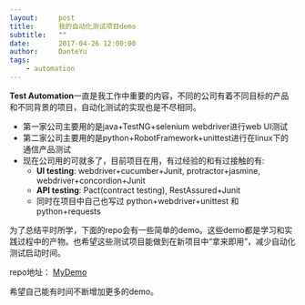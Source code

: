 ```yaml
---
layout:     post
title:      我的自动化测试项目demo
subtitle:   ""
date:       2017-04-26 12:00:00
author:     DanteYu
tags:
    - automation
---
```


**Test Automation**一直是我工作中重要的内容，不同的公司有着不同目标的产品和不同背景的项目，自动化测试的实现也是不尽相同。

- 第一家公司主要用的是java+TestNG+selenium webdriver进行web UI测试
- 第二家公司主要用的是python+RobotFramework+unittest进行在linux下的通信产品测试
- 现在公司用的可就多了，目前项目在用，有过经验的和有过接触的有:
	- __UI testing__: webdriver+cucumber+Junit, protractor+jasmine, webdriver+concordion+Junit
	- __API testing__: Pact(contract testing), RestAssured+Junit
	- 同时在项目中自己也写过 python+webdriver+unittest 和 python+requests

为了总结平时所学，下面的repo会有一些简单的demo。这些demo都是学习和实践过程中的产物。也希望这些测试项目能做到在新项目中“拿来即用”，减少自动化测试启动时间。

repo地址： [MyDemo](https://github.com/DanteYu/Test_Automation_Demo)

希望自己能有时间不断增加更多的demo。